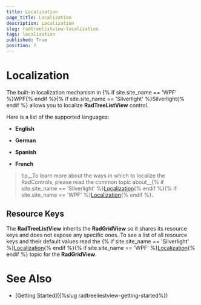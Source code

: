 ```yaml
---
title: Localization
page_title: Localization
description: Localization
slug: radtreelistview-localization
tags: localization
published: True
position: 7
---
```


# Localization



The built-in localization mechanism in {% if site.site_name == 'WPF' %}WPF{% endif %}{% if site.site_name == 'Silverlight' %}Silverlight{% endif %} allows you to localize __RadTreeListView__ control.
      

Here is a list of the supported languages:
      

*  __English__
        

*  __German__
        

*  __Spanish__
        

*  __French__
        

>tip__To learn more about the ways in which to localize the RadControls, please read the common topic about__{% if site.site_name == 'Silverlight' %}[Localization](http://www.telerik.com/help/silverlight/common-localization.html){% endif %}{% if site.site_name == 'WPF' %}[Localization](http://www.telerik.com/help/wpf/common-localization.html){% endif %}__.__

## Resource Keys

The __RadTreeListView__ inherits the __RadGridView__ so it shares its resource keys and does not expose any specific ones. To see a list of all resource keys and their default values read the 
        {% if site.site_name == 'Silverlight' %}[Localization](http://www.telerik.com/help/silverlight/gridview-localization2.html){% endif %}{% if site.site_name == 'WPF' %}[Localization](http://www.telerik.com/help/wpf/gridview-localization2.html){% endif %}
          topic for the __RadGridView__.

# See Also

 * [Getting Started]({%slug radtreeliestview-getting-started%})
